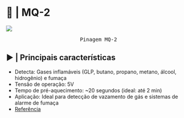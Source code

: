 # 💨 | MQ-2

<kbd>
  <img src = "https://circuitdigest.com/sites/default/files/inlineimages/u4/MQ2-Gas-Sensor-Pinout.jpg">
</p>
  <p align = center>
    Pinagem MQ-2
  </p>
</kbd>

## ▶️ | Principais características

- Detecta: Gases inflamáveis (GLP, butano, propano, metano, álcool, hidrogênio) e fumaça
- Tensão de operação: 5V
- Tempo de pré-aquecimento: ~20 segundos (ideal: até 2 min)
- Aplicação: Ideal para detecção de vazamento de gás e sistemas de alarme de fumaça
- [Referência](https://www.winsen-sensor.com/d/files/PDF/Semiconductor%20Gas%20Sensor/MQ-2%20%28Ver1.4%29%20-%20Manual.pdf)
